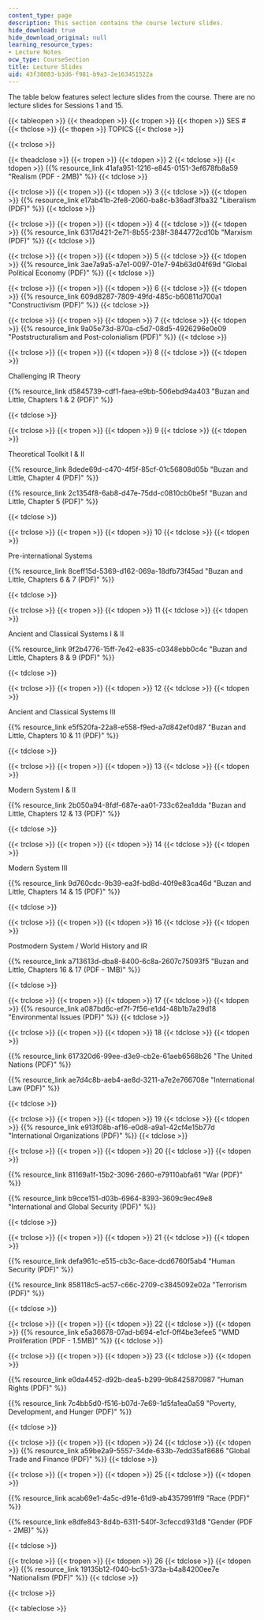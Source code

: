 ```yaml
---
content_type: page
description: This section contains the course lecture slides.
hide_download: true
hide_download_original: null
learning_resource_types:
- Lecture Notes
ocw_type: CourseSection
title: Lecture Slides
uid: 43f38083-b3d6-f981-b9a3-2e163451522a
---
```


The table below features select lecture slides from the course. There are no lecture slides for Sessions 1 and 15.

{{< tableopen >}}
{{< theadopen >}}
{{< tropen >}}
{{< thopen >}}
SES #
{{< thclose >}}
{{< thopen >}}
TOPICS
{{< thclose >}}

{{< trclose >}}

{{< theadclose >}}
{{< tropen >}}
{{< tdopen >}}
2
{{< tdclose >}}
{{< tdopen >}}
{{% resource_link 41afa951-1216-e845-0151-3ef678fb8a59 "Realism (PDF - 2MB)" %}}
{{< tdclose >}}

{{< trclose >}}
{{< tropen >}}
{{< tdopen >}}
3
{{< tdclose >}}
{{< tdopen >}}
{{% resource_link e17ab41b-2fe8-2060-ba8c-b36adf3fba32 "Liberalism (PDF)" %}}
{{< tdclose >}}

{{< trclose >}}
{{< tropen >}}
{{< tdopen >}}
4
{{< tdclose >}}
{{< tdopen >}}
{{% resource_link 6317d421-2e71-8b55-238f-3844772cd10b "Marxism (PDF)" %}}
{{< tdclose >}}

{{< trclose >}}
{{< tropen >}}
{{< tdopen >}}
5
{{< tdclose >}}
{{< tdopen >}}
{{% resource_link 3ae7a9a5-a7e1-0097-01e7-94b63d04f69d "Global Political Economy (PDF)" %}}
{{< tdclose >}}

{{< trclose >}}
{{< tropen >}}
{{< tdopen >}}
6
{{< tdclose >}}
{{< tdopen >}}
{{% resource_link 609d8287-7809-49fd-485c-b60811d700a1 "Constructivism (PDF)" %}}
{{< tdclose >}}

{{< trclose >}}
{{< tropen >}}
{{< tdopen >}}
7
{{< tdclose >}}
{{< tdopen >}}
{{% resource_link 9a05e73d-870a-c5d7-08d5-4926296e0e09 "Poststructuralism and Post-colonialism (PDF)" %}}
{{< tdclose >}}

{{< trclose >}}
{{< tropen >}}
{{< tdopen >}}
8
{{< tdclose >}}
{{< tdopen >}}


Challenging IR Theory

{{% resource_link d5845739-cdf1-faea-e9bb-506ebd94a403 "Buzan and Little, Chapters 1 & 2 (PDF)" %}}


{{< tdclose >}}

{{< trclose >}}
{{< tropen >}}
{{< tdopen >}}
9
{{< tdclose >}}
{{< tdopen >}}


Theoretical Toolkit I & II

{{% resource_link 8dede69d-c470-4f5f-85cf-01c56808d05b "Buzan and Little, Chapter 4 (PDF)" %}}

{{% resource_link 2c1354f8-6ab8-d47e-75dd-c0810cb0be5f "Buzan and Little, Chapter 5 (PDF)" %}}


{{< tdclose >}}

{{< trclose >}}
{{< tropen >}}
{{< tdopen >}}
10
{{< tdclose >}}
{{< tdopen >}}


Pre-international Systems

{{% resource_link 8ceff15d-5369-d162-069a-18dfb73f45ad "Buzan and Little, Chapters 6 & 7 (PDF)" %}}


{{< tdclose >}}

{{< trclose >}}
{{< tropen >}}
{{< tdopen >}}
11
{{< tdclose >}}
{{< tdopen >}}


Ancient and Classical Systems I & II

{{% resource_link 9f2b4776-15ff-7e42-e835-c0348ebb0c4c "Buzan and Little, Chapters 8 & 9 (PDF)" %}}


{{< tdclose >}}

{{< trclose >}}
{{< tropen >}}
{{< tdopen >}}
12
{{< tdclose >}}
{{< tdopen >}}


Ancient and Classical Systems III

{{% resource_link e5f520fa-22a8-e558-f9ed-a7d842ef0d87 "Buzan and Little, Chapters 10 & 11 (PDF)" %}}


{{< tdclose >}}

{{< trclose >}}
{{< tropen >}}
{{< tdopen >}}
13
{{< tdclose >}}
{{< tdopen >}}


Modern System I & II

{{% resource_link 2b050a94-8fdf-687e-aa01-733c62ea1dda "Buzan and Little, Chapters 12 & 13 (PDF)" %}}


{{< tdclose >}}

{{< trclose >}}
{{< tropen >}}
{{< tdopen >}}
14
{{< tdclose >}}
{{< tdopen >}}


Modern System III

{{% resource_link 9d760cdc-9b39-ea3f-bd8d-40f9e83ca46d "Buzan and Little, Chapters 14 & 15 (PDF)" %}}


{{< tdclose >}}

{{< trclose >}}
{{< tropen >}}
{{< tdopen >}}
16
{{< tdclose >}}
{{< tdopen >}}


Postmodern System / World History and IR

{{% resource_link a713613d-dba8-8400-6c8a-2607c75093f5 "Buzan and Little, Chapters 16 & 17 (PDF - 1MB)" %}}


{{< tdclose >}}

{{< trclose >}}
{{< tropen >}}
{{< tdopen >}}
17
{{< tdclose >}}
{{< tdopen >}}
{{% resource_link a087bd6c-ef7f-7f56-e1d4-48b1b7a29d18 "Environmental Issues (PDF)" %}}
{{< tdclose >}}

{{< trclose >}}
{{< tropen >}}
{{< tdopen >}}
18
{{< tdclose >}}
{{< tdopen >}}


{{% resource_link 617320d6-99ee-d3e9-cb2e-61aeb6568b26 "The United Nations (PDF)" %}} 

{{% resource_link ae7d4c8b-aeb4-ae8d-3211-a7e2e766708e "International Law (PDF)" %}}


{{< tdclose >}}

{{< trclose >}}
{{< tropen >}}
{{< tdopen >}}
19
{{< tdclose >}}
{{< tdopen >}}
{{% resource_link e913f08b-af16-e0d8-a9a1-42cf4e15b77d "International Organizations (PDF)" %}}
{{< tdclose >}}

{{< trclose >}}
{{< tropen >}}
{{< tdopen >}}
20
{{< tdclose >}}
{{< tdopen >}}


{{% resource_link 81169a1f-15b2-3096-2660-e79110abfa61 "War (PDF)" %}}

{{% resource_link b9cce151-d03b-6964-8393-3609c9ec49e8 "International and Global Security (PDF)" %}}


{{< tdclose >}}

{{< trclose >}}
{{< tropen >}}
{{< tdopen >}}
21
{{< tdclose >}}
{{< tdopen >}}


{{% resource_link defa961c-e515-cb3c-6ace-dcd6760f5ab4 "Human Security (PDF)" %}}

{{% resource_link 858118c5-ac57-c66c-2709-c3845092e02a "Terrorism (PDF)" %}}


{{< tdclose >}}

{{< trclose >}}
{{< tropen >}}
{{< tdopen >}}
22
{{< tdclose >}}
{{< tdopen >}}
{{% resource_link e5a36678-07ad-b694-e1cf-0ff4be3efee5 "WMD Proliferation (PDF - 1.5MB)" %}}
{{< tdclose >}}

{{< trclose >}}
{{< tropen >}}
{{< tdopen >}}
23
{{< tdclose >}}
{{< tdopen >}}


{{% resource_link e0da4452-d92b-dea5-b299-9b8425870987 "Human Rights (PDF)" %}}

{{% resource_link 7c4bb5d0-f516-b07d-7e69-1d5fa1ea0a59 "Poverty, Development, and Hunger (PDF)" %}}


{{< tdclose >}}

{{< trclose >}}
{{< tropen >}}
{{< tdopen >}}
24
{{< tdclose >}}
{{< tdopen >}}
{{% resource_link a59be2a9-5557-34de-633b-7edd35af8686 "Global Trade and Finance (PDF)" %}}
{{< tdclose >}}

{{< trclose >}}
{{< tropen >}}
{{< tdopen >}}
25
{{< tdclose >}}
{{< tdopen >}}


{{% resource_link acab69e1-4a5c-d91e-61d9-ab4357991ff9 "Race (PDF)" %}}

{{% resource_link e8dfe843-8d4b-6311-540f-3cfeccd931d8 "Gender (PDF - 2MB)" %}}


{{< tdclose >}}

{{< trclose >}}
{{< tropen >}}
{{< tdopen >}}
26
{{< tdclose >}}
{{< tdopen >}}
{{% resource_link 19135b12-f040-bc51-373a-b4a84200ee7e "Nationalism (PDF)" %}}
{{< tdclose >}}

{{< trclose >}}

{{< tableclose >}}